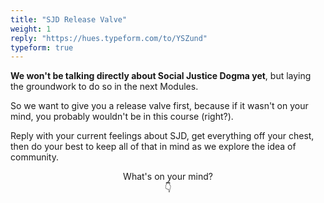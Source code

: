 ```yaml
---
title: "SJD Release Valve"
weight: 1
reply: "https://hues.typeform.com/to/YSZund"
typeform: true
---
```


**We won't be talking directly about Social Justice Dogma yet**, but laying the groundwork to do so in the next Modules.

So we want to give you a release valve first, because if it wasn't on your mind, you probably wouldn't be in this course (right?).

Reply with your current feelings about SJD, get everything off your chest, then do your best to keep all of that in mind as we explore the idea of community.

<center>What's on your mind?</center>
<center>👇</center>
